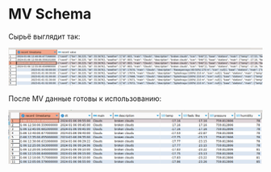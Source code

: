# MV Schema

Сырьё выглядит так:

![clickhouse-notes-openweather-raw.png](..%2Fimg%2Fclickhouse-notes-openweather-raw.png)

После MV данные готовы к использованию:

![clickhouse-notes-openweather-after-mv.png](..%2Fimg%2Fclickhouse-notes-openweather-after-mv.png)